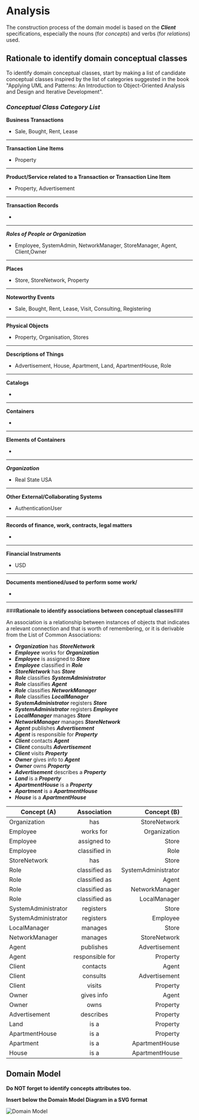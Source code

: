 # Analysis

The construction process of the domain model is based on the **_Client_** specifications, especially the nouns (for _concepts_) and verbs (for _relations_) used. 

## Rationale to identify domain conceptual classes ##
To identify domain conceptual classes, start by making a list of candidate conceptual classes inspired by the list of categories suggested in the book "Applying UML and Patterns: An Introduction to Object-Oriented Analysis and Design and Iterative Development". 


### _Conceptual Class Category List_ ###

**Business Transactions**

* Sale, Bought, Rent, Lease

---

**Transaction Line Items**

* Property

---

**Product/Service related to a Transaction or Transaction Line Item**

*  Property, Advertisement

---


**Transaction Records**

*  

---  


**_Roles of People or Organization_**

* Employee, SystemAdmin, NetworkManager, StoreManager, Agent, Client,Owner


---


**Places**

*  Store, StoreNetwork, Property

---

**Noteworthy Events**

* Sale, Bought, Rent, Lease, Visit, Consulting, Registering

---


**Physical Objects**

* Property, Organisation, Stores

---


**Descriptions of Things**

* Advertisement, House, Apartment, Land, ApartmentHouse, Role


---


**Catalogs**

*  

---


**Containers**

*  

---


**Elements of Containers**

*  

---


**_Organization_**

* Real State USA 

---

**Other External/Collaborating Systems**

*  AuthenticationUser


---


**Records of finance, work, contracts, legal matters**

* 

---


**Financial Instruments**

* USD

---


**Documents mentioned/used to perform some work/**

* 
---



###**Rationale to identify associations between conceptual classes**###

An association is a relationship between instances of objects that indicates a relevant connection and that is worth of remembering, or it is derivable from the List of Common Associations: 

+ **_Organization_** has **_StoreNetwork_**
+ **_Employee_** works for **_Organization_**
+ **_Employee_** is assigned to **_Store_**
+ **_Employee_** classified in **_Role_**
+ **_StoreNetwork_** has **_Store_**
+ **_Role_** classifies **_SystemAdministrator_**
+ **_Role_** classifies **_Agent_**
+ **_Role_** classifies **_NetworkManager_**
+ **_Role_** classifies **_LocalManager_**
+ **_SystemAdministrator_** registers **_Store_**
+ **_SystemAdministrator_** registers **_Employee_**
+ **_LocalManager_** manages **_Store_**
+ **_NetworkManager_** manages **_StoreNetwork_**
+ **_Agent_** publishes **_Advertisement_**
+ **_Agent_** is responsible for **_Property_**
+ **_Client_** contacts **_Agent_**
+ **_Client_** consults **_Advertisement_**
+ **_Client_** visits **_Property_**
+ **_Owner_** gives info to **_Agent_**
+ **_Owner_** owns **_Property_**
+ **_Advertisement_** describes a **_Property_**
+ **_Land_** is a **_Property_**
+ **_ApartmentHouse_** is a **_Property_**
+ **_Apartment_** is a **_ApartmentHouse_**
+ **_House_** is a **_ApartmentHouse_**


| Concept (A) 		      |  Association   	  |         Concept (B) |
|---------------------|:-----------------:|--------------------:|
| Organization        |   has     		 	    |        StoreNetwork |
| Employee  	         | works for    		 	 |        Organization |
| Employee            |    assigned to    |               Store |
| Employee            |   classified in   |                Role |
| StoreNetwork        |        has        |               Store |
| Role                |   classified as   | SystemAdministrator |
| Role                |   classified as   |               Agent |
| Role                |   classified as   |      NetworkManager |
| Role                |   classified as   |        LocalManager |
| SystemAdministrator |     registers     |               Store |
| SystemAdministrator |     registers     |            Employee |
| LocalManager        |      manages      |               Store |
| NetworkManager      |      manages      |        StoreNetwork |
| Agent               |     publishes     |       Advertisement |
| Agent               |  responsible for  |            Property |
| Client              |     contacts      |               Agent |
| Client              |     consults      |       Advertisement |
| Client              |      visits       |            Property |
| Owner               |    gives info     |               Agent |
| Owner               |       owns        |            Property |
| Advertisement       |     describes     |            Property |
| Land                |       is a        |            Property |
| ApartmentHouse      |       is a        |            Property |
| Apartment           |       is a        |      ApartmentHouse |
| House               |       is a        |      ApartmentHouse |



## Domain Model

**Do NOT forget to identify concepts attributes too.**

**Insert below the Domain Model Diagram in a SVG format**

![Domain Model](svg/project-domain-model.svg)



